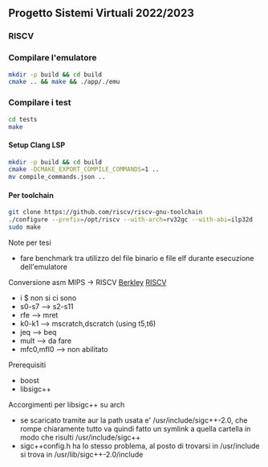 ## Progetto Sistemi Virtuali 2022/2023
### RISCV

### Compilare l'emulatore
```bash
mkdir -p build && cd build
cmake .. && make && ./app/./emu
```

### Compilare i test
```bash 
cd tests
make
```

#### Setup Clang LSP
```bash
mkdir -p build && cd build
cmake -DCMAKE_EXPORT_COMPILE_COMMANDS=1 ..
mv compile_commands.json ..
```

#### Per toolchain
```bash
git clone https://github.com/riscv/riscv-gnu-toolchain
./configure --prefix=/opt/riscv --with-arch=rv32gc --with-abi=ilp32d
sudo make
```

Note per tesi
- fare benchmark tra utilizzo del file binario e file elf durante esecuzione
dell'emulatore

Conversione asm MIPS -> RISCV 
[Berkley](https://www.ocf.berkeley.edu/~qmn/linux/riscv.html)
[RISCV](https://riscv.org/wp-content/uploads/2017/05/riscv-privileged-v1.10.pdf)
- i $ non si ci sono
- s0-s7 --> s2-s11
- rfe --> mret
- k0-k1 --> mscratch,dscratch (using t5,t6)
- jeq --> beq
- mult --> da fare
- mfc0,mfl0 --> non abilitato

Prerequisiti
- boost
- libsigc++

Accorgimenti per libsigc++ su arch
- se scaricato tramite aur la path usata e' /usr/include/sigc++-2.0,
  che rompe chiaramente tutto
  va quindi fatto un symlink a quella cartella in modo che risulti
  /usr/include/sigc++
- sigc++config.h ha lo stesso problema, al posto di trovarsi in /usr/include
  si trova in /usr/lib/sigc++-2.0/include
